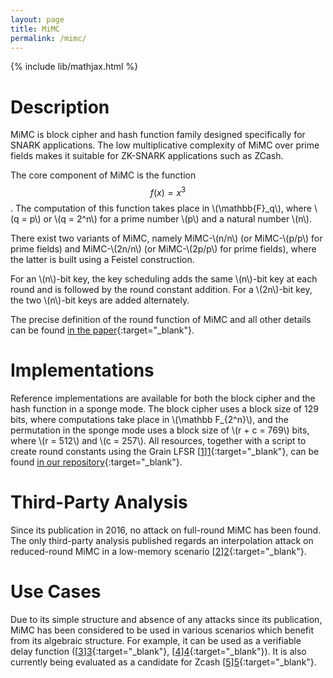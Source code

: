 ```yaml
---
layout: page
title: MiMC
permalink: /mimc/
---
```


{% include lib/mathjax.html %}

# Description

MiMC is block cipher and hash function family designed specifically for SNARK applications. The low multiplicative complexity of MiMC over prime fields makes it suitable for ZK-SNARK applications such as ZCash.

The core component of MiMC is the function $$ f(x) = x^3 $$. The computation of this function takes place in \\(\mathbb{F}_q\\), where \\(q = p\\) or \\(q = 2^n\\) for a prime number \\(p\\) and a natural number \\(n\\). 

There exist two variants of MiMC, namely MiMC-\\(n/n\\) (or MiMC-\\(p/p\\) for prime fields) and MiMC-\\(2n/n\\) (or MiMC-\\(2p/p\\) for prime fields), where the latter is built using a Feistel construction.

For an \\(n\\)-bit key, the key scheduling adds the same \\(n\\)-bit key at each round and is followed by the round constant addition. For a \\(2n\\)-bit key, the two \\(n\\)-bit keys are added alternately.

The precise definition of the round function of MiMC and all other details can be found [in the paper](https://eprint.iacr.org/2016/492.pdf){:target="_blank"}.

# Implementations
Reference implementations are available for both the block cipher and the hash function in a sponge mode. The block cipher uses a block size of 129 bits, where computations take place in \\(\mathbb F_{2^n}\\), and the permutation in the sponge mode uses a block size of \\(r + c = 769\\) bits, where \\(r = 512\\) and \\(c = 257\\). All resources, together with a script to create round constants using the Grain LFSR [[1]][1]{:target="_blank"}, can be found [in our repository](https://extgit.iaik.tugraz.at/krypto/mimc/tree/master/code/){:target="_blank"}.

# Third-Party Analysis
Since its publication in 2016, no attack on full-round MiMC has been found. The only third-party analysis published regards an interpolation attack on reduced-round MiMC in a low-memory scenario [[2]][2]{:target="_blank"}.

# Use Cases
Due to its simple structure and absence of any attacks since its publication, MiMC has been considered to be used in various scenarios which benefit from its algebraic structure. For example, it can be used as a verifiable delay function ([[3]][3]{:target="_blank"}, [[4]][4]{:target="_blank"}). It is also currently being evaluated as a candidate for Zcash [[5]][5]{:target="_blank"}.


[1]: https://www.ecrypt.eu.org/stream/ciphers/grain/grain.pdf
[2]: https://eprint.iacr.org/2019/812
[3]: https://eprint.iacr.org/2018/601
[4]: https://vitalik.ca/general/2018/07/21/starks_part_3.html
[5]: https://github.com/zcash/zcash/issues/2233